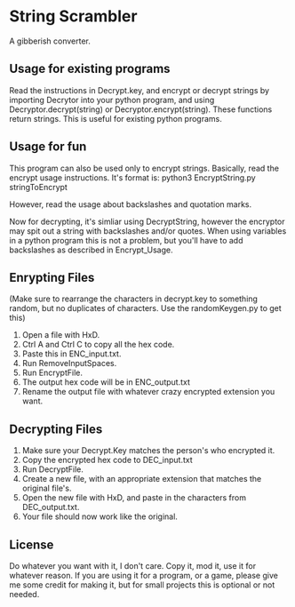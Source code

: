 # String Scrambler
A gibberish converter.

## Usage for existing programs
Read the instructions in Decrypt.key, and encrypt or decrypt strings by importing Decrytor into your python program, and using
Decryptor.decrypt(string) or Decryptor.encrypt(string).
These functions return strings. This is useful for existing python programs.

## Usage for fun
This program can also be used only to encrypt strings. Basically, read the encrypt usage instructions. It's format is:
python3 EncryptString.py stringToEncrypt

However, read the usage about backslashes and quotation marks.

Now for decrypting, it's simliar using DecryptString, however the encryptor may spit out a string with backslashes and/or quotes. When using variables in a python program this is not a problem, but you'll have to add backslashes as described in Encrypt_Usage.

## Enrypting Files
(Make sure to rearrange the characters in decrypt.key to something random, but no duplicates of characters. Use the randomKeygen.py to get this)

1. Open a file with HxD.
2. Ctrl A and Ctrl C to copy all the hex code.
3. Paste this in ENC_input.txt.
4. Run RemoveInputSpaces.
5. Run EncryptFile.
6. The output hex code will be in ENC_output.txt
7. Rename the output file with whatever crazy encrypted extension you want.

## Decrypting Files
1. Make sure your Decrypt.Key matches the person's who encrypted it.
2. Copy the encrypted hex code to DEC_input.txt
3. Run DecryptFile.
4. Create a new file, with an appropriate extension that matches the original file's.
5. Open the new file with HxD, and paste in the characters from DEC_output.txt.
6. Your file should now work like the original.

## License
Do whatever you want with it, I don't care. Copy it, mod it, use it for whatever reason. If you are using it for a program, or a game, please give me some credit for making it, but for small projects this is optional or not needed.
